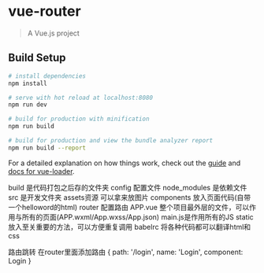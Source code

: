 # vue-router

> A Vue.js project

## Build Setup

``` bash
# install dependencies
npm install

# serve with hot reload at localhost:8080
npm run dev

# build for production with minification
npm run build

# build for production and view the bundle analyzer report
npm run build --report
```

For a detailed explanation on how things work, check out the [guide](http://vuejs-templates.github.io/webpack/) and [docs for vue-loader](http://vuejs.github.io/vue-loader).



build 是代码打包之后存的文件夹
config 配置文件
node_modules 是依赖文件
src 是开发文件夹 
    assets资源 可以拿来放图片
    components 放入页面代码(自带一个helloword的html)
    router 配置路由
    APP.vue 整个项目最外层的文件，可以作用与所有的页面(APP.wxml/App.wxss/App.json)
    main.js是作用所有的JS
static 放入至关重要的方法，可以方便重复调用
babelrc 将各种代码都可以翻译html和css

路由跳转
   在router里面添加路由
    {
      path: '/login',
      name: 'Login',
      component: Login
    }
